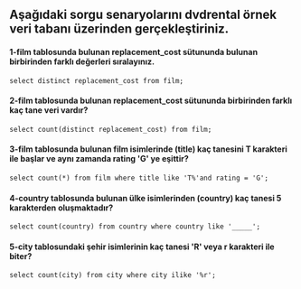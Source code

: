 ## Aşağıdaki sorgu senaryolarını dvdrental örnek veri tabanı üzerinden gerçekleştiriniz.

#### 1-film tablosunda bulunan replacement_cost sütununda bulunan birbirinden farklı değerleri sıralayınız.
`select distinct replacement_cost from film;`
#### 2-film tablosunda bulunan replacement_cost sütununda birbirinden farklı kaç tane veri vardır?
`select count(distinct replacement_cost) from film;`
#### 3-film tablosunda bulunan film isimlerinde (title) kaç tanesini T karakteri ile başlar ve aynı zamanda rating 'G' ye eşittir?
`select count(*) from film where title like 'T%'and rating = 'G';`
#### 4-country tablosunda bulunan ülke isimlerinden (country) kaç tanesi 5 karakterden oluşmaktadır?
`select count(country) from country where country like '_____';`
#### 5-city tablosundaki şehir isimlerinin kaç tanesi 'R' veya r karakteri ile biter?
`select count(city) from city where city ilike '%r';`
